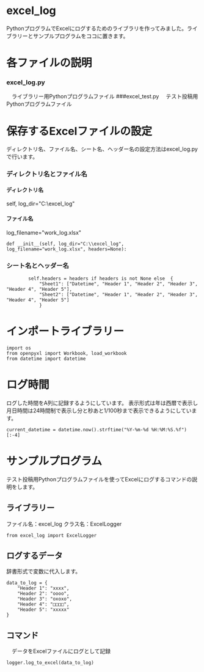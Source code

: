 # excel_log
PythonプログラムでExcelにログするためのライブラリを作ってみました。ライブラリーとサンプルプログラムをココに置きます。

# 各ファイルの説明
### excel_log.py
　ライブラリー用Pythonプログラムファイル
###excel_test.py
　テスト投稿用Pythonプログラムファイル

# 保存するExcelファイルの設定
ディレクトリ名、ファイル名、シート名、ヘッダー名の設定方法はexcel_log.pyで行います。

### ディレクトリ名とファイル名
#### ディレクトリ名
self, log_dir="C:\\excel_log"
#### ファイル名
log_filename="work_log.xlsx"

```
def __init__(self, log_dir="C:\\excel_log", log_filename="work_log.xlsx", headers=None):
```
### シート名とヘッダー名
```
        self.headers = headers if headers is not None else  {
            "Sheet1": ["Datetime", "Header 1", "Header 2", "Header 3", "Header 4", "Header 5"],
            "Sheet2": ["Datetime", "Header 1", "Header 2", "Header 3", "Header 4", "Header 5"]
            }
```
# インポートライブラリー

```
import os
from openpyxl import Workbook, load_workbook
from datetime import datetime
```

# ログ時間
ログした時間をA列に記録するようにしています。
表示形式は年は西暦で表示し月日時間は24時間制で表示し分と秒あと1/100秒まで表示できるようにしています。
```
current_datetime = datetime.now().strftime("%Y-%m-%d %H:%M:%S.%f")[:-4]
```

# サンプルプログラム
テスト投稿用Pythonプログラムファイルを使ってExcelにログするコマンドの説明をします。

## ライブラリー
ファイル名：excel_log
クラス名：ExcelLogger
```
from excel_log import ExcelLogger
```

## ログするデータ
辞書形式で変数に代入します。

```
data_to_log = {
    "Header 1": "xxxx",
    "Header 2": "oooo",
    "Header 3": "oxoxo",
    "Header 4": "□□□□",
    "Header 5": "xxxxx"
}
```
## コマンド

　データをExcelファイルにログとして記録
 ```
logger.log_to_excel(data_to_log)
```





